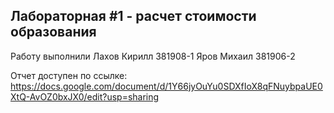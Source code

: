 ## Лабораторная #1 - расчет стоимости образования
Работу выполнили 
Лахов Кирилл 381908-1
Яров Михаил 381906-2

Отчет доступен по ссылке:
https://docs.google.com/document/d/1Y66jyOuYu0SDXfIoX8qFNuybpaUE0XtQ-AvOZ0bxJX0/edit?usp=sharing